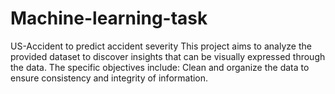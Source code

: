 # Machine-learning-task
US-Accident to predict accident severity
This project aims to analyze the provided dataset to discover insights that can be visually expressed through the data. The specific objectives include:  Clean and organize the data to ensure consistency and integrity of information.
